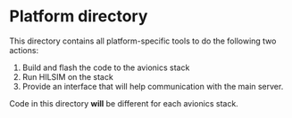 # Platform directory

This directory contains all platform-specific tools to do the following two actions:
1) Build and flash the code to the avionics stack
2) Run HILSIM on the stack
3) Provide an interface that will help communication with the main server.

Code in this directory **will** be different for each avionics stack.